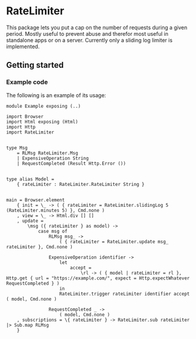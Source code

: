 # RateLimiter

This package lets you put a cap on the number of requests during a given period. Mostly useful to prevent abuse and therefor most useful in standalone apps or on a server.
Currently only a sliding log limiter is implemented.

## Getting started

### Example code

The following is an example of its usage:

```
module Example exposing (..)

import Browser
import Html exposing (Html)
import Http
import RateLimiter


type Msg
    = RLMsg RateLimiter.Msg
    | ExpensiveOperation String
    | RequestCompleted (Result Http.Error ())


type alias Model =
    { rateLimiter : RateLimiter.RateLimiter String }


main = Browser.element
    { init = \_ -> ( { rateLimiter = RateLimiter.slidingLog 5 (RateLimiter.minutes 5) }, Cmd.none )
    , view = \_ -> Html.div [] []
    , update =
        \msg ({ rateLimiter } as model) ->
            case msg of
                RLMsg msg_ ->
                    ( { rateLimiter = RateLimiter.update msg_ rateLimiter }, Cmd.none )

                ExpensiveOperation identifier ->
                    let
                        accept =
                            \rl -> ( { model | rateLimiter = rl }, Http.get { url = "https://example.com/", expect = Http.expectWhatever RequestCompleted } )
                    in
                    RateLimiter.trigger rateLimiter identifier accept ( model, Cmd.none )

                RequestCompleted _ ->
                    ( model, Cmd.none )
    , subscriptions = \{ rateLimiter } -> RateLimiter.sub rateLimiter |> Sub.map RLMsg
    }
```